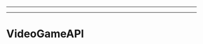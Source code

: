 -----------------------------------------------------
----------------------------------------------------------------------------------------------------
# VideoGameAPI
